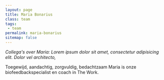 ```yaml
---
layout: page
title: Maria Bonarius
class: team
tags:
 - team
permalink: maria-bonarius
sitemap: false
---
```

*Collega's over Maria: Lorem ipsum dolor sit amet, consectetur adipisicing elit. Dolor vel architecto,*

Toegewijd, aandachtig, zorgvuldig, bedachtzaam Maria is onze biofeedbackspecialist en coach in The Work.